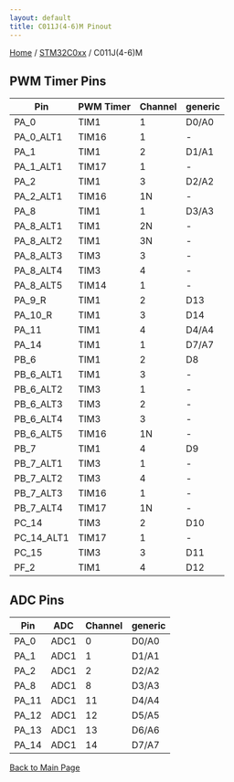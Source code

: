 ```yaml
---
layout: default
title: C011J(4-6)M Pinout
---
```


[Home](../../index.md) / [STM32C0xx](../index.md) / C011J(4-6)M

## PWM Timer Pins

| Pin | PWM Timer | Channel | generic |
| --- | --- | --- | --- |
| PA_0 | TIM1 | 1 | D0/A0 |
| PA_0_ALT1 | TIM16 | 1 | - |
| PA_1 | TIM1 | 2 | D1/A1 |
| PA_1_ALT1 | TIM17 | 1 | - |
| PA_2 | TIM1 | 3 | D2/A2 |
| PA_2_ALT1 | TIM16 | 1N | - |
| PA_8 | TIM1 | 1 | D3/A3 |
| PA_8_ALT1 | TIM1 | 2N | - |
| PA_8_ALT2 | TIM1 | 3N | - |
| PA_8_ALT3 | TIM3 | 3 | - |
| PA_8_ALT4 | TIM3 | 4 | - |
| PA_8_ALT5 | TIM14 | 1 | - |
| PA_9_R | TIM1 | 2 | D13 |
| PA_10_R | TIM1 | 3 | D14 |
| PA_11 | TIM1 | 4 | D4/A4 |
| PA_14 | TIM1 | 1 | D7/A7 |
| PB_6 | TIM1 | 2 | D8 |
| PB_6_ALT1 | TIM1 | 3 | - |
| PB_6_ALT2 | TIM3 | 1 | - |
| PB_6_ALT3 | TIM3 | 2 | - |
| PB_6_ALT4 | TIM3 | 3 | - |
| PB_6_ALT5 | TIM16 | 1N | - |
| PB_7 | TIM1 | 4 | D9 |
| PB_7_ALT1 | TIM3 | 1 | - |
| PB_7_ALT2 | TIM3 | 4 | - |
| PB_7_ALT3 | TIM16 | 1 | - |
| PB_7_ALT4 | TIM17 | 1N | - |
| PC_14 | TIM3 | 2 | D10 |
| PC_14_ALT1 | TIM17 | 1 | - |
| PC_15 | TIM3 | 3 | D11 |
| PF_2 | TIM1 | 4 | D12 |


## ADC Pins

| Pin | ADC | Channel | generic |
| --- | --- | --- | --- |
| PA_0 | ADC1 | 0 | D0/A0 |
| PA_1 | ADC1 | 1 | D1/A1 |
| PA_2 | ADC1 | 2 | D2/A2 |
| PA_8 | ADC1 | 8 | D3/A3 |
| PA_11 | ADC1 | 11 | D4/A4 |
| PA_12 | ADC1 | 12 | D5/A5 |
| PA_13 | ADC1 | 13 | D6/A6 |
| PA_14 | ADC1 | 14 | D7/A7 |


[Back to Main Page](../../index.md)